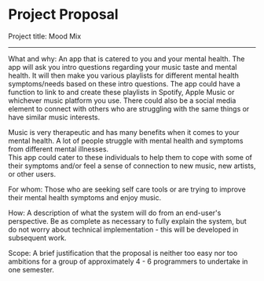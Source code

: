 # Project Proposal

Project title:
Mood Mix 

_________________________________________________________________________________________________________________________________________________________________________________

What and why:
An app that is catered to you and your mental health. The app will ask you intro questions regarding your music taste and mental health.
It will then make you various playlists for different mental health symptoms/needs based on these intro questions.
The app could have a function to link to and create these playlists in Spotify, Apple Music or whichever music platform you use.
There could also be a social media element to connect with others who are struggling with the same things or have similar music interests.

Music is very therapeutic and has many benefits when it comes to your mental health.
A lot of people struggle with mental health and symptoms from different mental illnesses.  
This app could cater to these individuals to help them to cope with some of their symptoms and/or feel a sense of connection to new music, new artists, or other users.


For whom:
Those who are seeking self care tools or are trying to improve their mental health symptoms and enjoy music.

How:
A description of what the system will do from an end-user's perspective. Be as complete as necessary to fully explain the system, but do not worry about technical implementation - this will be developed in subsequent work.

Scope:
A brief justification that the proposal is neither too easy nor too ambitions for a group of approximately 4 - 6 programmers to undertake in one semester.
